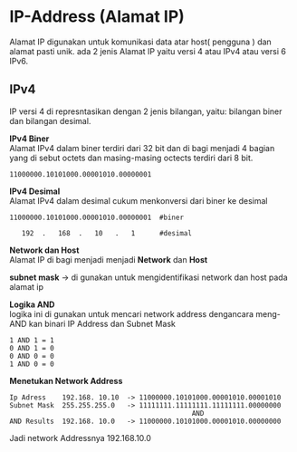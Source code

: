 # IP-Address (Alamat IP)
Alamat IP digunakan untuk komunikasi data atar host( pengguna ) dan alamat pasti unik.  ada 2 jenis Alamat IP yaitu versi 4 atau IPv4
atau versi 6 IPv6.

## IPv4
IP versi 4 di represntasikan dengan 2 jenis bilangan, yaitu: bilangan biner dan bilangan desimal. 

**IPv4 Biner**  
Alamat IPv4 dalam biner terdiri dari 32 bit dan di bagi menjadi 4 bagian yang di sebut octets dan masing-masing octects terdiri dari 8 bit.
```
11000000.10101000.00001010.00000001
```

**IPv4 Desimal**  
Alamat IPv4 dalam desimal cukum menkonversi dari biner ke desimal 
```
11000000.10101000.00001010.00000001  #biner

   192  .   168  .   10   .   1      #desimal
```

**Network dan Host**  
Alamat IP di bagi menjadi menjadi **Network** dan **Host**

**subnet mask** -> di gunakan untuk mengidentifikasi network dan host pada alamat ip

**Logika AND**  
logika ini di gunakan untuk mencari network address dengancara meng-AND kan binari IP Address dan Subnet Mask
```
1 AND 1 = 1
0 AND 1 = 0
0 AND 0 = 0
1 AND 0 = 0
```

**Menetukan Network Address**  
```
Ip Adress    192.168. 10.10  -> 11000000.10101000.00001010.00001010
Subnet Mask  255.255.255.0   -> 11111111.11111111.11111111.00000000
                                             AND       
AND Results  192.168. 10.0   -> 11000000.10101000.00001010.00000000

```
Jadi network Addressnya 192.168.10.0